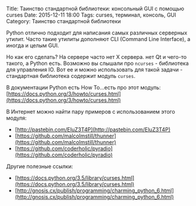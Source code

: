 Title: Таинство стандартной библиотеки: консольный GUI с помощью curses 
Date: 2015-12-11 18:00
Tags: curses, терминал, консоль, GUI
Category: Таинство стандартной библиотеки

Python отлично подходит для написания самых различных серверных утилит. Часто такие утилиты дополняют CLI (Command Line Interface), а иногда и целым GUI. 

Но как его сделать? На сервере часто нет X сервера. нет Qt и чего-то такого, а Python есть. 
Возможно вы слышали про `ncurses` - библиотека для управления IO. Вот ее и можно использовать для такой задачи - стандартная библиотека содержит модуль `curses`.

В документации Python есть How To...есть про этот модуль: [https://docs.python.org/3/howto/curses.html](https://docs.python.org/3/howto/curses.html)

В Интернет можно найти пару примеров с использованием этого модуля:

- [http://pastebin.com/EluZ3T4P](http://pastebin.com/EluZ3T4P)
- [https://github.com/malcolmstill/thunner](https://github.com/malcolmstill/thunner)
- [https://github.com/coderholic/pyradio](https://github.com/coderholic/pyradio)

Другие полезные ссылки:

- [https://docs.python.org/3.5/library/curses.html](https://docs.python.org/3.5/library/curses.html)
- [http://gnosis.cx/publish/programming/charming_python_6.html](http://gnosis.cx/publish/programming/charming_python_6.html)